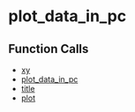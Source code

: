 # plot_data_in_pc

## Function Calls
- [xy](CSD/kCSD/ica/kCsd1D_ICA/STICA_UTIL/xy.md)
- [plot_data_in_pc](CSD/kCSD/ica/kCsd1D_ICA/STICA_UTIL/plot_data_in_pc.md)
- [title](CSD/kCSD/ica/kCsd1D_ICA/STICA_UTIL/title.md)
- [plot](CSD/kCSD/ica/kCsd1D_ICA/STICA_UTIL/plot.md)
